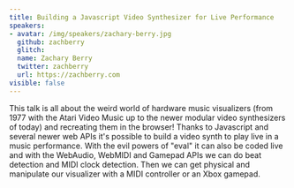 ```yaml
---
title: Building a Javascript Video Synthesizer for Live Performance
speakers:
- avatar: /img/speakers/zachary-berry.jpg
  github: zachberry
  glitch:
  name: Zachary Berry
  twitter: zachberry
  url: https://zachberry.com
visible: false
---
```


This talk is all about the weird world of hardware music visualizers (from 1977 with the Atari Video Music up to the newer modular video synthesizers of today) and recreating them in the browser! Thanks to Javascript and several newer web APIs it's possible to build a video synth to play live in a music performance. With the evil powers of "eval" it can also be coded live and with the WebAudio, WebMIDI and Gamepad APIs we can do beat detection and MIDI clock detection. Then we can get physical and manipulate our visualizer with a MIDI controller or an Xbox gamepad.
